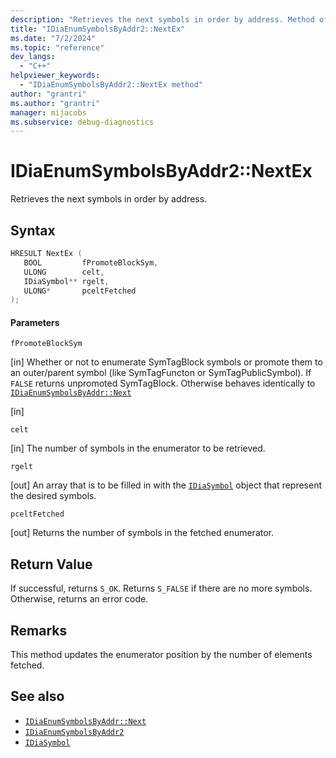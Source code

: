 ```yaml
---
description: "Retrieves the next symbols in order by address. Method of IDiaEnumSymbolsByAddr2."
title: "IDiaEnumSymbolsByAddr2::NextEx"
ms.date: "7/2/2024"
ms.topic: "reference"
dev_langs:
  - "C++"
helpviewer_keywords:
  - "IDiaEnumSymbolsByAddr2::NextEx method"
author: "grantri"
ms.author: "grantri"
manager: mijacobs
ms.subservice: debug-diagnostics
---
```

# IDiaEnumSymbolsByAddr2::NextEx

Retrieves the next symbols in order by address.

## Syntax

```C++
HRESULT NextEx (
   BOOL         fPromoteBlockSym,
   ULONG        celt,
   IDiaSymbol** rgelt,
   ULONG*       pceltFetched
);
```

#### Parameters

 `fPromoteBlockSym`

[in] Whether or not to enumerate SymTagBlock symbols or promote them to an outer/parent symbol (like SymTagFuncton or SymTagPublicSymbol). If `FALSE` returns unpromoted SymTagBlock. Otherwise behaves identically to [`IDiaEnumSymbolsByAddr::Next`](../../debugger/debug-interface-access/idiaenumsymbolsbyaddr-next.md)

[in]

 `celt`

[in] The number of symbols in the enumerator to be retrieved.

 `rgelt`

[out] An array that is to be filled in with the [`IDiaSymbol`](../../debugger/debug-interface-access/idiasymbol.md) object that represent the desired symbols.

 `pceltFetched`

[out] Returns the number of symbols in the fetched enumerator.

## Return Value

 If successful, returns `S_OK`. Returns `S_FALSE` if there are no more symbols. Otherwise, returns an error code.

## Remarks

 This method updates the enumerator position by the number of elements fetched.

## See also

- [`IDiaEnumSymbolsByAddr::Next`](../../debugger/debug-interface-access/idiaenumsymbolsbyaddr-next.md)
- [`IDiaEnumSymbolsByAddr2`](../../debugger/debug-interface-access/idiaenumsymbolsbyaddr2.md)
- [`IDiaSymbol`](../../debugger/debug-interface-access/idiasymbol.md)
